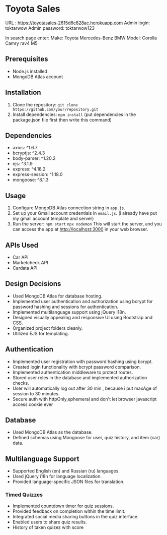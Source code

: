 # Toyota Sales
URL : https://toyotasales-2615d6c828ac.herokuapp.com
Admin login: toktarwow
Admin password: toktarwow123

In search page enter:
Make: Toyota Mercedes-Benz BMW 
Model: Corolla Camry rav4 M5 


## Prerequisites

- Node.js installed
- MongoDB Atlas account

## Installation

1. Clone the repository: ```git clone https://github.com/your/repository.git```
2. Install dependencies: ```npm install``` (put dependencies in the package.json file first then write this command)
## Dependencies

- axios: ^1.6.7
- bcryptjs: ^2.4.3
- body-parser: ^1.20.2
- ejs: ^3.1.9
- express: ^4.18.2
- express-session: ^1.18.0
- mongoose: ^8.1.3

## Usage


1. Configure MongoDB Atlas connection string in `app.js`. 
2. Set up your Gmail account credentials in `email.js`. (i already have put my gmail account template and server)
3. Run the server:
`npm start`
`npx nodemon`
This will start the server, and you can access the app at [http://localhost:3000](http://localhost:3000/) in your web browser.


## APIs Used

- Car API
- Marketcheck API
- Cardata API

## Design Decisions

- Used MongoDB Atlas for database hosting.
- Implemented user authentication and authorization using bcrypt for password hashing and sessions for authentication.
- Implemented multilanguage support using jQuery i18n.
- Designed visually appealing and responsive UI using Bootstrap and CSS.
- Organized project folders cleanly.
- Utilized EJS for templating.

## Authentication

- Implemented user registration with password hashing using bcrypt.
- Created login functionality with bcrypt password comparison.
- Implemented authentication middleware to protect routes.
- Stored user roles in the database and implemented authorization checks.
- User will automatically log out after 30 min , because i put maxAge of session to 30 minutes. 
- Secure auth with httpOnly,ephemeral and don't let browser javascript access cookie ever

## Database

- Used MongoDB Atlas as the database.
- Defined schemas using Mongoose for user, quiz history, and item (car)  data.

## Multilanguage Support

- Supported English (en) and Russian (ru) languages.
- Used jQuery i18n for language localization.
- Provided language-specific JSON files for translation.

### Timed Quizzes

- Implemented countdown timer for quiz sessions.
- Provided feedback on completion within the time limit.
- Integrated social media sharing buttons in the quiz interface.
- Enabled users to share quiz results.
- History of taken quizez with score
